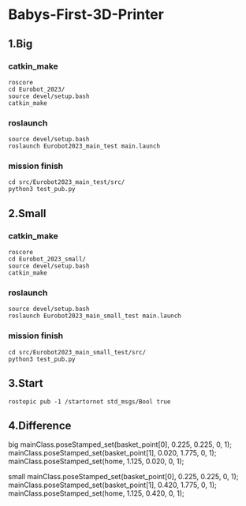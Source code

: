 # Babys-First-3D-Printer

## 1.Big

### catkin_make
    roscore
    cd Eurobot_2023/
    source devel/setup.bash
    catkin_make
    
### roslaunch
    source devel/setup.bash
    roslaunch Eurobot2023_main_test main.launch

### mission finish
    cd src/Eurobot2023_main_test/src/
    python3 test_pub.py 
    
## 2.Small

### catkin_make
    roscore
    cd Eurobot_2023_small/
    source devel/setup.bash
    catkin_make
    
### roslaunch
    source devel/setup.bash
    roslaunch Eurobot2023_main_small_test main.launch

### mission finish
    cd src/Eurobot2023_main_small_test/src/
    python3 test_pub.py 

## 3.Start
    rostopic pub -1 /startornot std_msgs/Bool true
    
## 4.Difference

big
    mainClass.poseStamped_set(basket_point[0], 0.225, 0.225, 0, 1);
    mainClass.poseStamped_set(basket_point[1], 0.020, 1.775, 0, 1);
    mainClass.poseStamped_set(home, 1.125, 0.020, 0, 1);
     
small
    mainClass.poseStamped_set(basket_point[0], 0.225, 0.225, 0, 1);
    mainClass.poseStamped_set(basket_point[1], 0.420, 1.775, 0, 1);
    mainClass.poseStamped_set(home, 1.125, 0.420, 0, 1);
